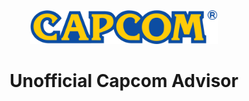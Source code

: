 <div align="center">

<img src="./public/capcom.svg" width="300" alt="Capcom Advisor" />

# Unofficial Capcom Advisor

</div>
